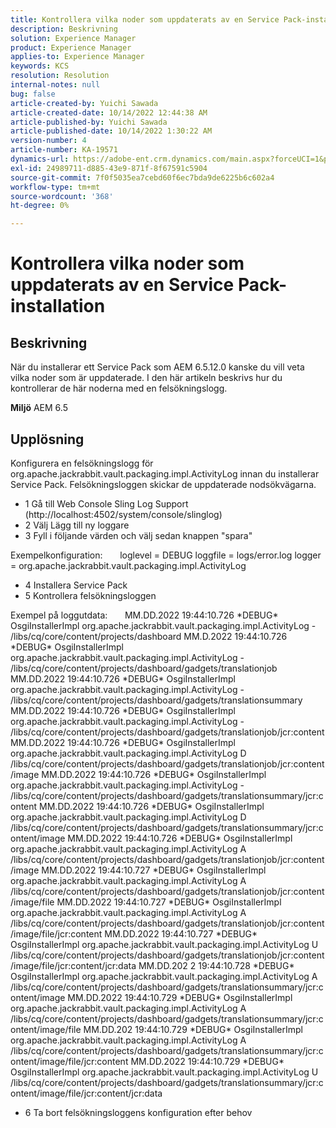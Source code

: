 ```yaml
---
title: Kontrollera vilka noder som uppdaterats av en Service Pack-installation
description: Beskrivning
solution: Experience Manager
product: Experience Manager
applies-to: Experience Manager
keywords: KCS
resolution: Resolution
internal-notes: null
bug: false
article-created-by: Yuichi Sawada
article-created-date: 10/14/2022 12:44:38 AM
article-published-by: Yuichi Sawada
article-published-date: 10/14/2022 1:30:22 AM
version-number: 4
article-number: KA-19571
dynamics-url: https://adobe-ent.crm.dynamics.com/main.aspx?forceUCI=1&pagetype=entityrecord&etn=knowledgearticle&id=43d93c5d-594b-ed11-bba2-000d3a5c1bcc
exl-id: 24989711-d885-43e9-871f-8f67591c5904
source-git-commit: 7f0f5035ea7cebd60f6ec7bda9de6225b6c602a4
workflow-type: tm+mt
source-wordcount: '368'
ht-degree: 0%

---
```


# Kontrollera vilka noder som uppdaterats av en Service Pack-installation

## Beskrivning


När du installerar ett Service Pack som AEM 6.5.12.0 kanske du vill veta vilka noder som är uppdaterade. I den här artikeln beskrivs hur du kontrollerar de här noderna med en felsökningslogg.

<b>Miljö</b>
AEM 6.5


## Upplösning


Konfigurera en felsökningslogg för org.apache.jackrabbit.vault.packaging.impl.ActivityLog innan du installerar Service Pack. Felsökningsloggen skickar de uppdaterade nodsökvägarna.

- 1 Gå till Web Console Sling Log Support (http://localhost:4502/system/console/slinglog)
- 2 Välj Lägg till ny loggare
- 3 Fyll i följande värden och välj sedan knappen &quot;spara&quot;

Exempelkonfiguration:       loglevel = DEBUG loggfile = logs/error.log logger = org.apache.jackrabbit.vault.packaging.impl.ActivityLog

- 4 Installera Service Pack
- 5 Kontrollera felsökningsloggen

Exempel på loggutdata:       MM.DD.2022 19:44:10.726 \*DEBUG\* OsgiInstallerImpl org.apache.jackrabbit.vault.packaging.impl.ActivityLog - /libs/cq/core/content/projects/dashboard MM.D.2022 19:44:10.726 \*DEBUG\* OsgiInstallerImpl org.apache.jackrabbit.vault.packaging.impl.ActivityLog - /libs/cq/core/content/projects/dashboard/gadgets/translationjob MM.DD.2022 19:44:10.726 \*DEBUG\* OsgiInstallerImpl org.apache.jackrabbit.vault.packaging.impl.ActivityLog - /libs/cq/core/content/projects/dashboard/gadgets/translationsummary MM.DD.2022 19:44:10.726 \*DEBUG\* OsgiInstallerImpl org.apache.jackrabbit.vault.packaging.impl.ActivityLog - /libs/cq/core/content/projects/dashboard/gadgets/translationjob/jcr:content MM.DD.2022 19:44:10.726 \*DEBUG\* OsgiInstallerImpl org.apache.jackrabbit.vault.packaging.impl.ActivityLog D /libs/cq/core/content/projects/dashboard/gadgets/translationjob/jcr:content/image MM.DD.2022 19:44:10.726 \*DEBUG\* OsgiInstallerImpl org.apache.jackrabbit.vault.packaging.impl.ActivityLog - /libs/cq/core/content/projects/dashboard/gadgets/translationsummary/jcr:content MM.DD.2022 19:44:10.726 \*DEBUG\* OsgiInstallerImpl org.apache.jackrabbit.vault.packaging.impl.ActivityLog D /libs/cq/core/content/projects/dashboard/gadgets/translationsummary/jcr:content/image MM.DD.2022 19:44:10.726 \*DEBUG\* OsgiInstallerImpl org.apache.jackrabbit.vault.packaging.impl.ActivityLog A /libs/cq/core/content/projects/dashboard/gadgets/translationjob/jcr:content/image MM.DD.2022 19:44:10.727 \*DEBUG\* OsgiInstallerImpl org.apache.jackrabbit.vault.packaging.impl.ActivityLog A /libs/cq/core/content/projects/dashboard/gadgets/translationjob/jcr:content/image/file MM.DD.2022 19:44:10.727 \*DEBUG\* OsgiInstallerImpl org.apache.jackrabbit.vault.packaging.impl.ActivityLog A /libs/cq/core/content/projects/dashboard/gadgets/translationjob/jcr:content/image/file/jcr:content MM.DD.2022 19:44:10.727 \*DEBUG\* OsgiInstallerImpl org.apache.jackrabbit.vault.packaging.impl.ActivityLog U /libs/cq/core/content/projects/dashboard/gadgets/translationjob/jcr:content/image/file/jcr:content/jcr:data MM.DD.202 2 19:44:10.728 \*DEBUG\* OsgiInstallerImpl org.apache.jackrabbit.vault.packaging.impl.ActivityLog A /libs/cq/core/content/projects/dashboard/gadgets/translationsummary/jcr:content/image MM.DD.2022 19:44:10.729 \*DEBUG\* OsgiInstallerImpl org.apache.jackrabbit.vault.packaging.impl.ActivityLog A /libs/cq/core/content/projects/dashboard/gadgets/translationsummary/jcr:content/image/file MM.DD.202 19:44:10.729 \*DEBUG\* OsgiInstallerImpl org.apache.jackrabbit.vault.packaging.impl.ActivityLog A /libs/cq/core/content/projects/dashboard/gadgets/translationsummary/jcr:content/image/file/jcr:content MM.DD.2022 19:44:10.729 \*DEBUG\* OsgiInstallerImpl org.apache.jackrabbit.vault.packaging.impl.ActivityLog U /libs/cq/core/content/projects/dashboard/gadgets/translationsummary/jcr:content/image/file/jcr:content/jcr:data

- 6 Ta bort felsökningsloggens konfiguration efter behov
